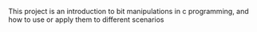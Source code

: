 This project is an introduction to bit manipulations in c programming, and how to use or apply them to different scenarios
